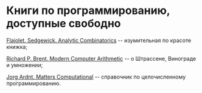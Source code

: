 # Книги по программированию, доступные свободно

[Flajolet. Sedgewick. Analytic Combinatorics](http://algo.inria.fr/flajolet/Publications/book.pdf) -- изумительная по красоте книжка;

[Richard P. Brent. Modern Computer Arithmetic](https://arxiv.org/pdf/1004.4710.pdf) -- о Штрассене, Винограде и умножении;

[Jorg Ardnt. Matters Computational](https://www.jjj.de/fxt/fxtbook.pdf) -- справочник по целочисленному программированию.